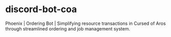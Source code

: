 # discord-bot-coa
Phoenix | Ordering Bot | Simplifying resource transactions in Cursed of Aros through streamlined ordering and job management system.
